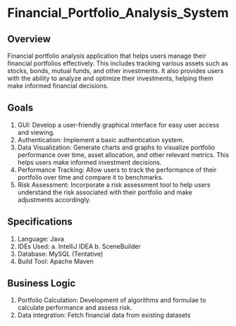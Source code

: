 # Financial_Portfolio_Analysis_System

## Overview
Financial portfolio analysis application that helps users manage their financial portfolios
effectively. This includes tracking various assets such as stocks, bonds, mutual funds, and
other investments. It also provides users with the ability to analyze and optimize their
investments, helping them make informed financial decisions.


## Goals
  1. GUI: Develop a user-friendly graphical interface for easy user access and viewing.
  2. Authentication: Implement a basic authentication system.
  3. Data Visualization: Generate charts and graphs to visualize portfolio performance
     over time, asset allocation, and other relevant metrics. This helps users make
     informed investment decisions.
  5. Performance Tracking: Allow users to track the performance of their portfolio over
     time and compare it to benchmarks.
  6. Risk Assessment: Incorporate a risk assessment tool to help users understand the
     risk associated with their portfolio and make adjustments accordingly.

     
## Specifications
  1. Language: Java
  2. IDEs Used:
      a. IntelliJ IDEA
      b. SceneBuilder
  3. Database: MySQL (Tentative)
  4. Build Tool: Apache Maven

## Business Logic
  1. Portfolio Calculation: Development of algorithms and formulae to calculate
     performance and assess risk.
  2. Data integration: Fetch financial data from existing datasets
